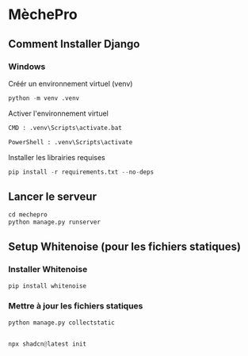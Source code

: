 # MèchePro

## Comment Installer Django
### Windows
Créér un environnement virtuel (venv)
```python
python -m venv .venv
```
Activer l'environnement virtuel
```python
CMD : .venv\Scripts\activate.bat

PowerShell : .venv\Scripts\activate
```
Installer les librairies requises
```python
pip install -r requirements.txt --no-deps
```
## Lancer le serveur
```python
cd mechepro
python manage.py runserver
```
## Setup Whitenoise (pour les fichiers statiques)
### Installer Whitenoise
```python
pip install whitenoise
```
### Mettre à jour les fichiers statiques
```python
python manage.py collectstatic


npx shadcn@latest init
```
